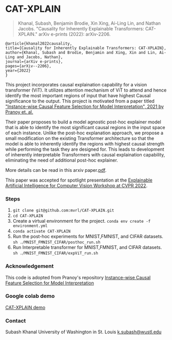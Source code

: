 # CAT-XPLAIN

> Khanal, Subash, Benjamin Brodie, Xin Xing, Ai-Ling Lin, and Nathan Jacobs. "Causality for Inherently Explainable Transformers: CAT-XPLAIN." arXiv e-prints (2022): arXiv-2206.
    
    @article{khanal2022causality,
    title={Causality for Inherently Explainable Transformers: CAT-XPLAIN},
    author={Khanal, Subash and Brodie, Benjamin and Xing, Xin and Lin, Ai-Ling and Jacobs, Nathan},
    journal={arXiv e-prints},
    pages={arXiv--2206},
    year={2022}
    }

This project incorporates causal explaination capability for a vision transformer (ViT). It utilizes attention mechanism of ViT to attend and hence identify the most important regions of input that have highest Causal significance to the output. This project is motivated from a paper titled ["Instance-wise Causal Feature Selection for Model Interpretation", 2021 by Pranoy et. al.](https://openaccess.thecvf.com/content/CVPR2021W/CiV/papers/Panda_Instance-Wise_Causal_Feature_Selection_for_Model_Interpretation_CVPRW_2021_paper.pdf) 

Their paper proposes to build a model agnostic post-hoc explainer model that is able to identify the most significant causal regions in the input space of each instance. Unlike the post-hoc explanation approach, we propose a small modification on the existing Transformer architecture so that the model is able to inherently identify the regions with highest causal strength while performing the task they are designed for. This leads to development of inherently interpretable Transformers with causal explaination capability, eliminating the need of additional post-hoc explainer. 


More details can be read in this arxiv paper.[pdf](https://arxiv.org/abs/2206.14841). 

This paper was accepted for spotlight presentation at the [Explainable Artificial Intelligence for Computer Vision Workshop at CVPR 2022](https://xai4cv.github.io/workshop-schedule).

### Steps

1. `git clone git@github.com:mvrl/CAT-XPLAIN.git`
2. `cd CAT-XPLAIN`
3. Create a virtual environment for the project.
    `conda env create -f environment.yml`
4.  `conda activate CAT-XPLAIN`
5. Run the post-hoc experiments for MNIST,FMNIST, and CIFAR datasets.\
    `sh ./MNIST_FMNIST_CIFAR/posthoc_run.sh`
6. Run Interpretable transformer  for MNIST,FMNIST, and CIFAR datasets.\
    `sh ./MNIST_FMNIST_CIFAR/expViT_run.sh`


### Acknowledgement
This code is adopted from Pranoy's repository [Instance-wise Causal Feature Selection for Model Interpretation](https://github.com/pranoy-panda/Causal-Feature-Subset-Selection)

### Google colab demo
[CAT-XPLAIN demo](https://colab.research.google.com/drive/1tpzcLL1vX_mu0Pmc2Snz1ChqwX2acFXC?usp=sharing)

### Contact
Subash Khanal
University of Washington in St. Louis
k.subash@wustl.edu
